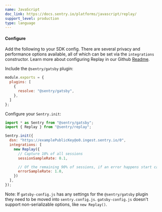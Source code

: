 ```yaml
---
name: JavaScript
doc_link: https://docs.sentry.io/platforms/javascript/replay/
support_level: production
type: language
---
```


#### Configure

Add the following to your SDK config. There are several privacy and performance options available, all of which can be set via the `integrations` constructor. Learn more about configuring Replay in our Github [Readme](https://github.com/getsentry/sentry-replay/blob/main/README.md).

Include the `@sentry/gatsby` plugin:

```javascript {filename:gatsby-config.js}
module.exports = {
  plugins: [
    {
      resolve: "@sentry/gatsby",
    },
  ]
};
```

Configure your `Sentry.init`:

```javascript {filename:sentry.config.js}
import * as Sentry from "@sentry/gatsby";
import { Replay } from "@sentry/replay";

Sentry.init({
  dsn: "https://examplePublicKey@o0.ingest.sentry.io/0",
  integrations: [
    new Replay({
      // Capture 10% of all sessions
      sessionSampleRate: 0.1,

      // Of the remaining 90% of sessions, if an error happens start capturing
      errorSampleRate: 1.0,
    })
  ],
});
```

Note: If `gatsby-config.js` has any settings for the `@sentry/gatsby` plugin they need to be moved into `sentry.config.js`. `gatsby-config.js` doesn't support non-serializable options, like `new Replay()`.
